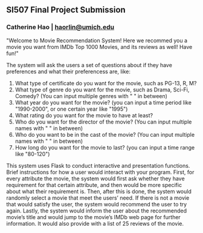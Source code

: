 ## **SI507 Final Project Submission**

### Catherine Hao  |  haorlin@umich.edu

"Welcome to Movie Recommendation System! Here we recommed you a movie you want from IMDb Top 1000 Movies, and its reviews as well! Have fun!"

The system will ask the users a set of questions about if they have preferences and what their preferencess are, like:

1. What type of certificate do you want for the movie, such as PG-13, R, M?
2. What type of genre do you want for the movie, such as Drama, Sci-Fi, Comedy? (You can input multiple genres with " " in between)
3. What year do you want for the movie? (you can input a time period like "1990-2000", or one certain year like "1995")
4. What rating do you want for the movie to have at least?
5. Who do you want for the director of the movie? (You can input multiple names with " " in between)
6. Who do you want to be in the cast of the movie? (You can input multiple names with " " in between)
7. How long do you want for the movie to last? (you can input a time range like \"80-120\")

This system uses Flask to conduct interactive and presentation functions. Brief instructions for how a user would interact with your program. First, for every attribute the movie, the system would first ask whether they have requirement for that certain attribute, and then would be more specific about what their requirement is. Then, after this is done, the system would randomly select a movie that meet the users’ need. If there is not a movie that would satisfy the user, the system would recommend the user to try again. Lastly, the system would inform the user about the recommended movie’s title and would jump to the movie’s IMDb web page for further information. It would also provide with a list of 25 reviews of the movie.
